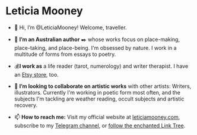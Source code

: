 # Leticia Mooney
- 👋 Hi, I’m @LeticiaMooney! Welcome, traveller.
- 👀 **I’m an Australian author** ✒️ whose works focus on place-making, place-taking, and place-being. I'm obsessed by nature. I work in a multitude of forms from essays to poetry. 
- 💰**I work as** a life reader (tarot, numerology) and writer therapist. I have an [Etsy store](https://etsy.com/au/shop/leticiamooney), too. 
- 💞️ **I’m looking to collaborate on artistic works** with other artists: Writers, illustrators. Currently I'm working in poetic form most often, and the subjects I'm tackling are weather reading, occult subjects and artistic recovery.
 
- 📫 **How to reach me:** Visit my official website at [leticiamooney.com](https://leticiamooney.com), subscribe to my [Telegram channel](https://t.me/leticiamooney), or [follow the enchanted Link Tree](https://linktr.ee/leticiamooney).

<!---
LeticiaMooney/LeticiaMooney is a ✨ special ✨ repository because its `README.md` (this file) appears on your GitHub profile.
You can click the Preview link to take a look at your changes.
--->
